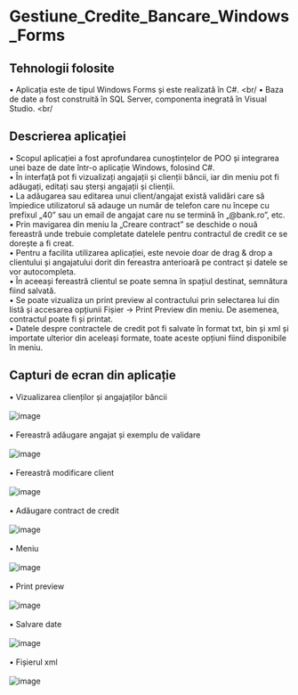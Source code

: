 # Gestiune_Credite_Bancare_Windows_Forms

## Tehnologii folosite
• Aplicația este de tipul Windows Forms și este realizată în C#. <br/
• Baza de date a fost construită în SQL Server, componenta inegrată în Visual Studio. <br/

## Descrierea aplicației
• Scopul aplicației a fost aprofundarea cunoștințelor de POO și integrarea unei baze de date într-o aplicație Windows, folosind C#.<br/>
• În interfață pot fi vizualizați angajații și clienții băncii, iar din meniu pot fi adăugați, editați sau șterși angajații și clienții.<br/>
• La adăugarea sau editarea unui client/angajat există validări care să împiedice utilizatorul să adauge un număr de telefon care nu începe cu prefixul „40” sau un email de angajat care nu se termină în „@bank.ro”, etc.<br/>
• Prin mavigarea din meniu la „Creare contract” se deschide o nouă fereastră unde trebuie completate datelele pentru contractul de credit ce se dorește a fi creat.<br/>
• Pentru a facilita utilizarea aplicației, este nevoie doar de drag & drop a clientului și angajatului dorit din fereastra anterioară pe contract și datele se vor autocompleta.<br/>
• În aceeași fereastră clientul se poate semna în spațiul destinat, semnătura fiind salvată.<br/>
• Se poate vizualiza un print preview al contractului prin selectarea lui din listă și accesarea opțiunii Fișier -> Print Preview din meniu. De asemenea, contractul poate fi și printat.<br/>
• Datele despre contractele de credit pot fi salvate în format txt, bin și xml și importate ulterior din aceleași formate, toate aceste opțiuni fiind disponibile în meniu.<br/>
## Capturi de ecran din aplicație
• Vizualizarea clienților și angajaților băncii<br/><br/>
![image](https://user-images.githubusercontent.com/74931542/230608475-f0cc995f-1492-4b6a-9c16-dc575efce526.png)
<br/><br/>
• Fereastră adăugare angajat și exemplu de validare<br/><br/>
![image](https://user-images.githubusercontent.com/74931542/230608787-3f184526-ae47-4eed-87c3-13a6d792f92a.png)
<br/><br/>
• Fereastră modificare client<br/><br/>
![image](https://user-images.githubusercontent.com/74931542/230608943-f12b332a-91b7-4c54-a1c3-50dc9f53a64d.png)
<br/><br/>
• Adăugare contract de credit<br/><br/>
![image](https://user-images.githubusercontent.com/74931542/230609324-6896a8b4-9581-4621-ab9f-cbe34d309c2c.png)
<br/><br/>
• Meniu<br/><br/>
![image](https://user-images.githubusercontent.com/74931542/230611090-0da129ef-2507-411c-acd4-3188de4dc010.png)
<br/><br/>
• Print preview<br/><br/>
![image](https://user-images.githubusercontent.com/74931542/230611037-52327af4-99d8-4948-b6e5-ff9d01bdd4c4.png)
<br/><br/>
• Salvare date<br/><br/>
![image](https://user-images.githubusercontent.com/74931542/230611216-7159fe66-5610-411e-8b23-a2f5e545f284.png)
<br/><br/>
• Fișierul xml<br/><br/>
![image](https://user-images.githubusercontent.com/74931542/230611319-042b1c9b-bcf8-4483-bc3e-e4c76ab1351f.png)
<br/><br/>
